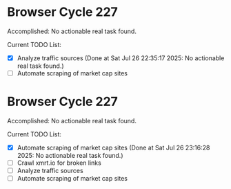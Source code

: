 # Browser Cycle 227

Accomplished: No actionable real task found.

Current TODO List:

- [x] Analyze traffic sources  (Done at Sat Jul 26 22:35:17 2025: No actionable real task found.)
- [ ] Automate scraping of market cap sites

# Browser Cycle 227

Accomplished: No actionable real task found.

Current TODO List:

- [x] Automate scraping of market cap sites  (Done at Sat Jul 26 23:16:28 2025: No actionable real task found.)
- [ ] Crawl xmrt.io for broken links
- [ ] Analyze traffic sources
- [ ] Automate scraping of market cap sites
